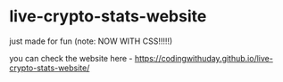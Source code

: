 # live-crypto-stats-website
just made for fun (note: NOW WITH CSS!!!!!)





you can check the website here - https://codingwithuday.github.io/live-crypto-stats-website/
